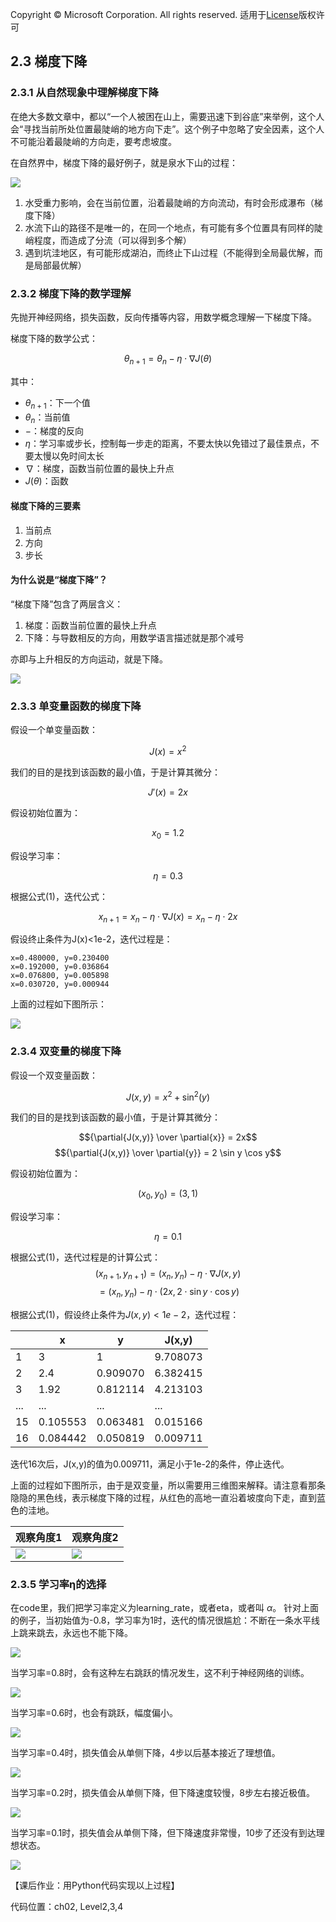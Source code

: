 Copyright © Microsoft Corporation. All rights reserved.
  适用于[License](https://github.com/Microsoft/ai-edu/blob/master/LICENSE.md)版权许可

## 2.3 梯度下降

### 2.3.1 从自然现象中理解梯度下降

在绝大多数文章中，都以“一个人被困在山上，需要迅速下到谷底”来举例，这个人会“寻找当前所处位置最陡峭的地方向下走”。这个例子中忽略了安全因素，这个人不可能沿着最陡峭的方向走，要考虑坡度。

在自然界中，梯度下降的最好例子，就是泉水下山的过程：

<img src="..\Images\2\gd_water.png"/>

1. 水受重力影响，会在当前位置，沿着最陡峭的方向流动，有时会形成瀑布（梯度下降）
2. 水流下山的路径不是唯一的，在同一个地点，有可能有多个位置具有同样的陡峭程度，而造成了分流（可以得到多个解）
3. 遇到坑洼地区，有可能形成湖泊，而终止下山过程（不能得到全局最优解，而是局部最优解）

### 2.3.2 梯度下降的数学理解

先抛开神经网络，损失函数，反向传播等内容，用数学概念理解一下梯度下降。

梯度下降的数学公式：

$$\theta_{n+1} = \theta_{n} - \eta \cdot \nabla J(\theta) \tag{1}$$

其中：
- $\theta_{n+1}$：下一个值
- $\theta_n$：当前值
- $-$：梯度的反向
- $\eta$：学习率或步长，控制每一步走的距离，不要太快以免错过了最佳景点，不要太慢以免时间太长
- $\nabla$：梯度，函数当前位置的最快上升点
- $J(\theta)$：函数

#### 梯度下降的三要素

1. 当前点
2. 方向
3. 步长

#### 为什么说是“梯度下降”？

“梯度下降”包含了两层含义：

1. 梯度：函数当前位置的最快上升点
2. 下降：与导数相反的方向，用数学语言描述就是那个减号

亦即与上升相反的方向运动，就是下降。

<img src="..\Images\2\gd_concept.png">


### 2.3.3 单变量函数的梯度下降

假设一个单变量函数：

$$J(x) = x ^2$$

我们的目的是找到该函数的最小值，于是计算其微分：

$$J'(x) = 2x$$

假设初始位置为：

$$x_0=1.2$$

假设学习率：

$$\eta = 0.3$$

根据公式(1)，迭代公式：

$$x_{n+1} = x_{n} - \eta \cdot \nabla J(x)= x_{n} - \eta \cdot 2x\tag{1}$$

假设终止条件为J(x)<1e-2，迭代过程是：
```
x=0.480000, y=0.230400
x=0.192000, y=0.036864
x=0.076800, y=0.005898
x=0.030720, y=0.000944
```

上面的过程如下图所示：

<img src="..\Images\2\gd_single_variable.png">

### 2.3.4 双变量的梯度下降

假设一个双变量函数：

$$J(x,y) = x^2 + \sin^2(y)$$

我们的目的是找到该函数的最小值，于是计算其微分：

$${\partial{J(x,y)} \over \partial{x}} = 2x$$
$${\partial{J(x,y)} \over \partial{y}} = 2 \sin y \cos y$$

假设初始位置为：

$$(x_0,y_0)=(3,1)$$

假设学习率：

$$\eta = 0.1$$

根据公式(1)，迭代过程是的计算公式：
$$(x_{n+1},y_{n+1}) = (x_n,y_n) - \eta \cdot \nabla J(x,y)$$
$$ = (x_n,y_n) - \eta \cdot (2x,2 \cdot \sin y \cdot \cos y) \tag{1}$$

根据公式(1)，假设终止条件为$J(x,y)<1e-2$，迭代过程：

||x|y|J(x,y)|
|---|---|---|---|
|1|3|1|9.708073|
|2|2.4|0.909070|6.382415|
|3|1.92|0.812114|4.213103|
|...|...|...|...|
|15|0.105553|0.063481|0.015166|
|16|0.084442|0.050819|0.009711|

迭代16次后，J(x,y)的值为0.009711，满足小于1e-2的条件，停止迭代。

上面的过程如下图所示，由于是双变量，所以需要用三维图来解释。请注意看那条隐隐的黑色线，表示梯度下降的过程，从红色的高地一直沿着坡度向下走，直到蓝色的洼地。

|观察角度1|观察角度2|
|---|---|
|<img src="..\Images\2\gd_double_variable.png">|<img src="..\Images\2\gd_double_variable2.png"> |


### 2.3.5 学习率η的选择

在code里，我们把学习率定义为learning_rate，或者eta，或者叫 $\alpha$。
针对上面的例子，当初始值为-0.8，学习率为1时，迭代的情况很尴尬：不断在一条水平线上跳来跳去，永远也不能下降。

<img src="..\Images\2\gd100.png">

当学习率=0.8时，会有这种左右跳跃的情况发生，这不利于神经网络的训练。

<img src="..\Images\2\gd080.png">

当学习率=0.6时，也会有跳跃，幅度偏小。

<img src="..\Images\2\gd060.png">

当学习率=0.4时，损失值会从单侧下降，4步以后基本接近了理想值。

<img src="..\Images\2\gd040.png">

当学习率=0.2时，损失值会从单侧下降，但下降速度较慢，8步左右接近极值。

<img src="..\Images\2\gd020.png">

当学习率=0.1时，损失值会从单侧下降，但下降速度非常慢，10步了还没有到达理想状态。

<img src="..\Images\2\gd010.png">

【课后作业：用Python代码实现以上过程】


代码位置：ch02, Level2,3,4
